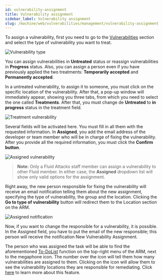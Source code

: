 ```yaml
---
id: vulnerability-assignment
title: Vulnerability assignment
sidebar_label: Vulnerability assignment
slug: /machine/web/vulnerabilities/management/vulnerability-assignment
---
```


To assign a vulnerability,
first you need to go to the
[Vulnerabilities](/machine/web/groups/vulnerabilities)
section and select the type of
vulnerability you want to treat.

![Vulnerability type](https://res.cloudinary.com/fluid-attacks/image/upload/v1674058961/docs/web/vulnerabilities/management/locations_vul_asigne.png)

You can assign vulnerabilities
in **Untreated** status or reassign
vulnerabilities in **Progress** status.
Also,
you can assign a person even if
you have previously applied
the two treatments:
**Temporarily accepted** and
**Permanently accepted**.

In a untreated vulnerability,
to assign it to someone,
you must click on the specific
location of the vulnerability.
After that,
a pop-up window will immediately appear,
showing you three tabs,
from which you need to select
the one called **Treatments**.
After that,
you must change de **Untreated**
to **in progress** status
in the treatment field.

![Treatment vulnerability ](https://res.cloudinary.com/fluid-attacks/image/upload/v1674059102/docs/web/vulnerabilities/management/untreated.png)

Several fields will be activated here.
You must fill in all them
with the requested information.
In **Assigned**,
you add the email address of the
developer or team member who will
be in charge of fixing the
vulnerability.
After you provide all the
required information,
you must click the **Confirm button**.

![Assigned vulnerability](https://res.cloudinary.com/fluid-attacks/image/upload/v1665080355/docs/web/vulnerabilities/management/assigned.png)

> **Note:**
> Only a Fluid Attacks staff member
> can assign a vulnerability to other
> Fluid member. In either case,
> the **Assigned** dropdown list will
> show only valid options for the
> assignment.

Right away,
the new person responsible for
fixing the vulnerability will
receive an email notification
telling them about the new assignment,
specifying the type of vulnerability,
the group and the location.
Clicking the **Go to type of vulnerability**
button will redirect them to
the Location section on the ARM.

![Assigned notification](https://res.cloudinary.com/fluid-attacks/image/upload/v1665080517/docs/web/vulnerabilities/management/assigned_notification.png)

Now,
if you want to change the responsible
for a vulnerability,
it is possible.
In the Assigned field,
you have to put the email of the
new responsible;
this person will receive the
notification New Vulnerability
Assignment.

The person who was assigned the
task will be able to find the
aforementioned
[To-DoList](/machine/web/vulnerabilities/management/to-do-list)
function on the top-right
menu of the ARM,
next to the megaphone icon.
The number over the icon will
tell them how many vulnerabilities
are assigned to them.
Clicking on the icon will
allow them to see the vulnerability
locations they are responsible
for remediating.
Click [here](/machine/web/vulnerabilities/management/to-do-list)
to learn more about this feature.
